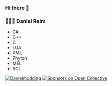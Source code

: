 ### Hi there 👋

### 👨🏼‍🚒 Daniel Reim 

- C#
- C++
- C
- LUA
- XML
- Phyton
- MEL
- SCL

[![Danielmodding](https://opencollective.com/awesome-mac/backers/badge.svg)](#backers) [![Sponsors on Open Collective](https://opencollective.com/awesome-mac/sponsors/badge.svg)](#sponsors)
